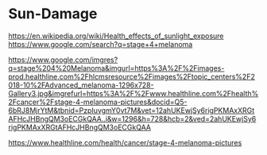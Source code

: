 # Sun-Damage
https://en.wikipedia.org/wiki/Health_effects_of_sunlight_exposure https://www.google.com/search?q=stage+4+melanoma 

https://www.google.com/imgres?q=stage%204%20Melanoma&imgurl=https%3A%2F%2Fimages-prod.healthline.com%2Fhlcmsresource%2Fimages%2Ftopic_centers%2F2018-10%2FAdvanced_melanoma-1296x728-Gallery3.jpg&imgrefurl=https%3A%2F%2Fwww.healthline.com%2Fhealth%2Fcancer%2Fstage-4-melanoma-pictures&docid=Q5-6bRJ8MjrYtM&tbnid=PzpIuvgmY0vt7M&vet=12ahUKEwjSy6rigPKMAxXRGtAFHcJHBngQM3oECGkQAA..i&w=1296&h=728&hcb=2&ved=2ahUKEwjSy6rigPKMAxXRGtAFHcJHBngQM3oECGkQAA

https://www.healthline.com/health/cancer/stage-4-melanoma-pictures
